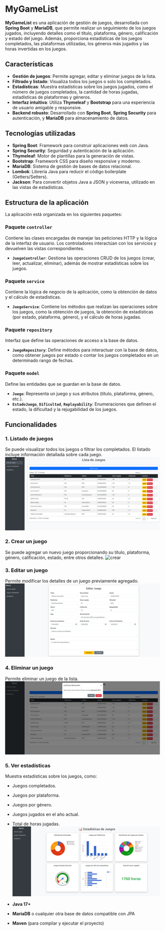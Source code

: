 # MyGameList

**MyGameList** es una aplicación de gestión de juegos, desarrollada con **Spring Boot** y **MariaDB**, que permite realizar un seguimiento de los juegos jugados, incluyendo detalles como el título, plataforma, género, calificación y estado del juego. Además, proporciona estadísticas de los juegos completados, las plataformas utilizadas, los géneros más jugados y las horas invertidas en los juegos.

## Características

- **Gestión de juegos**: Permite agregar, editar y eliminar juegos de la lista.
- **Filtrado y listado**: Visualiza todos los juegos o solo los completados.
- **Estadísticas**: Muestra estadísticas sobre los juegos jugados, como el número de juegos completados, la cantidad de horas jugadas, estadísticas de plataformas y géneros.
- **Interfaz intuitiva**: Utiliza **Thymeleaf** y **Bootstrap** para una experiencia de usuario amigable y responsive.
- **Backend robusto**: Desarrollado con **Spring Boot**, **Spring Security** para autenticación, y **MariaDB** para almacenamiento de datos.

## Tecnologías utilizadas

- **Spring Boot**: Framework para construir aplicaciones web con Java.
- **Spring Security**: Seguridad y autenticación de la aplicación.
- **Thymeleaf**: Motor de plantillas para la generación de vistas.
- **Bootstrap**: Framework CSS para diseño responsive y moderno.
- **MariaDB**: Sistema de gestión de bases de datos relacional.
- **Lombok**: Librería Java para reducir el código boilerplate (Getters/Setters).
- **Jackson**: Para convertir objetos Java a JSON y viceversa, utilizado en las vistas de estadísticas.

## Estructura de la aplicación

La aplicación está organizada en los siguientes paquetes:

### Paquete `controller`

Contiene las clases encargadas de manejar las peticiones HTTP y la lógica de la interfaz de usuario. Los controladores interactúan con los servicios y devuelven las vistas correspondientes.

- **`JuegoController`**: Gestiona las operaciones CRUD de los juegos (crear, leer, actualizar, eliminar), además de mostrar estadísticas sobre los juegos.

### Paquete `service`

Contiene la lógica de negocio de la aplicación, como la obtención de datos y el cálculo de estadísticas.

- **`JuegoService`**: Contiene los métodos que realizan las operaciones sobre los juegos, como la obtención de juegos, la obtención de estadísticas (por estado, plataforma, género), y el cálculo de horas jugadas.

### Paquete `repository`

Interfaz que define las operaciones de acceso a la base de datos.

- **`JuegoRepository`**: Define métodos para interactuar con la base de datos, como obtener juegos por estado o contar los juegos completados en un determinado rango de fechas.

### Paquete `model`

Define las entidades que se guardan en la base de datos.

- **`Juego`**: Representa un juego y sus atributos (título, plataforma, género, etc.).
- **`EstadoJuego`**, **`Dificultad`**, **`Replayability`**: Enumeraciones que definen el estado, la dificultad y la rejugabilidad de los juegos.

## Funcionalidades

### 1. **Listado de juegos**
Se puede visualizar todos los juegos o filtrar los completados. El listado incluye información detallada sobre cada juego.
![Lista de juegos](https://github.com/9MBR6/myGameListBoot/blob/main/Recursos/listaJuegos.png?raw=true)

### 2. **Crear un juego**
Se puede agregar un nuevo juego proporcionando su título, plataforma, género, calificación, estado, entre otros detalles.
![crear](https://github.com/9MBR6/myGameListBoot/blob/main/Recursos/a%C3%B1adirJuego.png?raw=true)

### 3. **Editar un juego**
Permite modificar los detalles de un juego previamente agregado.
![editar](https://github.com/9MBR6/myGameListBoot/blob/main/Recursos/editarJuego.png?raw=true)

### 4. **Eliminar un juego**
Permite eliminar un juego de la lista.
![eliminar](https://github.com/9MBR6/myGameListBoot/blob/main/Recursos/eliminar.png?raw=true)

### 5. **Ver estadísticas**
Muestra estadísticas sobre los juegos, como:
- Juegos completados.
- Juegos por plataforma.
- Juegos por género.
- Juegos jugados en el año actual.
- Total de horas jugadas.
![estadisticas](https://github.com/9MBR6/myGameListBoot/blob/main/Recursos/Estadisticas.png?raw=true)

- **Java 17+**
- **MariaDB** o cualquier otra base de datos compatible con JPA
- **Maven** (para compilar y ejecutar el proyecto)
